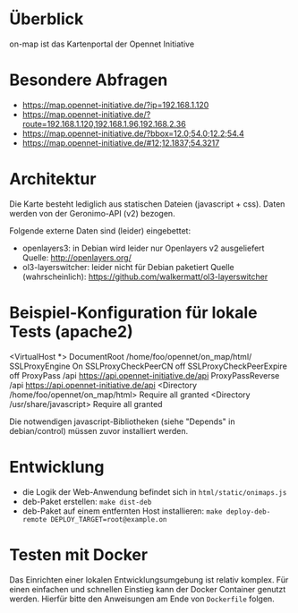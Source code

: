 # Überblick
on-map ist das Kartenportal der Opennet Initiative


# Besondere Abfragen

* https://map.opennet-initiative.de/?ip=192.168.1.120
* https://map.opennet-initiative.de/?route=192.168.1.120,192.168.1.96,192.168.2.36
* https://map.opennet-initiative.de/?bbox=12.0;54.0;12.2;54.4
* https://map.opennet-initiative.de/#12;12.1837;54.3217


# Architektur

Die Karte besteht lediglich aus statischen Dateien (javascript + css).
Daten werden von der Geronimo-API (v2) bezogen.

Folgende externe Daten sind (leider) eingebettet:
* openlayers3: in Debian wird leider nur Openlayers v2 ausgeliefert
  Quelle: http://openlayers.org/
* ol3-layerswitcher: leider nicht für Debian paketiert
  Quelle (wahrscheinlich): https://github.com/walkermatt/ol3-layerswitcher


# Beispiel-Konfiguration für lokale Tests (apache2)

<VirtualHost *>
    DocumentRoot /home/foo/opennet/on_map/html/
    SSLProxyEngine On
    SSLProxyCheckPeerCN off
    SSLProxyCheckPeerExpire off
    ProxyPass               /api    https://api.opennet-initiative.de/api
    ProxyPassReverse        /api    https://api.opennet-initiative.de/api
    <Directory /home/foo/opennet/on_map/html>
        Require all granted
    </Directory>
    <Directory /usr/share/javascript>
        Require all granted
    </Directory>
</VirtualHost>

Die notwendigen javascript-Bibliotheken (siehe "Depends" in debian/control) müssen zuvor installiert werden.


# Entwicklung

* die Logik der Web-Anwendung befindet sich in `html/static/onimaps.js`
* deb-Paket erstellen: `make dist-deb`
* deb-Paket auf einem entfernten Host installieren: `make deploy-deb-remote DEPLOY_TARGET=root@example.on`

# Testen mit Docker

Das Einrichten einer lokalen Entwicklungsumgebung ist relativ komplex.
Für einen einfachen und schnellen Einstieg kann der Docker Container genutzt werden.
Hierfür bitte den Anweisungen am Ende von `Dockerfile` folgen.
